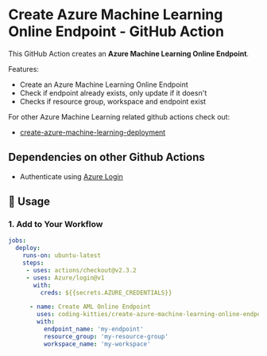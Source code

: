 # Create Azure Machine Learning Online Endpoint - GitHub Action

This GitHub Action creates an **Azure Machine Learning Online Endpoint**.

Features:

* Create an Azure Machine Learning Online Endpoint
* Check if endpoint already exists, only update if it doesn't
* Checks if resource group, workspace and endpoint exist

For other Azure Machine Learning related github actions check out:

* [create-azure-machine-learning-deployment](https://github.com/coding-kitties/create-azure-machine-learning-deployment)

## Dependencies on other Github Actions

* Authenticate using [Azure Login](https://github.com/Azure/login)

## 🚀 Usage

### **1. Add to Your Workflow**

```yaml
jobs:
  deploy:
    runs-on: ubuntu-latest
    steps:
     - uses: actions/checkout@v2.3.2
     - uses: Azure/login@v1
       with:
         creds: ${{secrets.AZURE_CREDENTIALS}}

      - name: Create AML Online Endpoint
        uses: coding-kitties/create-azure-machine-learning-online-endpoint@v0.3.0
        with:
          endpoint_name: 'my-endpoint'
          resource_group: 'my-resource-group'
          workspace_name: 'my-workspace'
```
